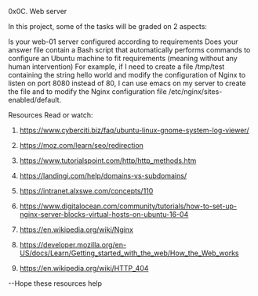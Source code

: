 0x0C. Web server

In this project, some of the tasks will be graded on 2 aspects:

Is your web-01 server configured according to requirements
Does your answer file contain a Bash script that automatically performs commands to configure an Ubuntu machine to fit requirements (meaning without any human intervention)
For example, if I need to create a file /tmp/test containing the string hello world and modify the configuration of Nginx to listen on port 8080 instead of 80, I can use emacs on my server to create the file and to modify the Nginx configuration file /etc/nginx/sites-enabled/default.


Resources
Read or watch:

1. https://www.cyberciti.biz/faq/ubuntu-linux-gnome-system-log-viewer/

2. https://moz.com/learn/seo/redirection

3. https://www.tutorialspoint.com/http/http_methods.htm

4. https://landingi.com/help/domains-vs-subdomains/

5. https://intranet.alxswe.com/concepts/110

6. https://www.digitalocean.com/community/tutorials/how-to-set-up-nginx-server-blocks-virtual-hosts-on-ubuntu-16-04

7. https://en.wikipedia.org/wiki/Nginx

8. https://developer.mozilla.org/en-US/docs/Learn/Getting_started_with_the_web/How_the_Web_works

9. https://en.wikipedia.org/wiki/HTTP_404

--Hope these resources help
